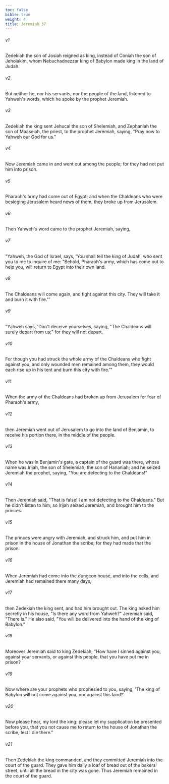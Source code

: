 ```yaml
---
toc: false
bible: true
weight: 4
title: Jeremiah 37
---
```




###### v1 
Zedekiah the son of Josiah reigned as king, instead of Coniah the son of Jehoiakim, whom Nebuchadnezzar king of Babylon made king in the land of Judah. 

###### v2 
But neither he, nor his servants, nor the people of the land, listened to Yahweh's words, which he spoke by the prophet Jeremiah. 

###### v3 
Zedekiah the king sent Jehucal the son of Shelemiah, and Zephaniah the son of Maaseiah, the priest, to the prophet Jeremiah, saying, "Pray now to Yahweh our God for us." 

###### v4 
Now Jeremiah came in and went out among the people; for they had not put him into prison. 

###### v5 
Pharaoh's army had come out of Egypt; and when the Chaldeans who were besieging Jerusalem heard news of them, they broke up from Jerusalem. 

###### v6 
Then Yahweh's word came to the prophet Jeremiah, saying, 

###### v7 
"Yahweh, the God of Israel, says, 'You shall tell the king of Judah, who sent you to me to inquire of me: "Behold, Pharaoh's army, which has come out to help you, will return to Egypt into their own land. 

###### v8 
The Chaldeans will come again, and fight against this city. They will take it and burn it with fire."' 

###### v9 
"Yahweh says, 'Don't deceive yourselves, saying, "The Chaldeans will surely depart from us;" for they will not depart. 

###### v10 
For though you had struck the whole army of the Chaldeans who fight against you, and only wounded men remained among them, they would each rise up in his tent and burn this city with fire.'" 

###### v11 
When the army of the Chaldeans had broken up from Jerusalem for fear of Pharaoh's army, 

###### v12 
then Jeremiah went out of Jerusalem to go into the land of Benjamin, to receive his portion there, in the middle of the people. 

###### v13 
When he was in Benjamin's gate, a captain of the guard was there, whose name was Irijah, the son of Shelemiah, the son of Hananiah; and he seized Jeremiah the prophet, saying, "You are defecting to the Chaldeans!" 

###### v14 
Then Jeremiah said, "That is false! I am not defecting to the Chaldeans." But he didn't listen to him; so Irijah seized Jeremiah, and brought him to the princes. 

###### v15 
The princes were angry with Jeremiah, and struck him, and put him in prison in the house of Jonathan the scribe; for they had made that the prison. 

###### v16 
When Jeremiah had come into the dungeon house, and into the cells, and Jeremiah had remained there many days, 

###### v17 
then Zedekiah the king sent, and had him brought out. The king asked him secretly in his house, "Is there any word from Yahweh?" Jeremiah said, "There is." He also said, "You will be delivered into the hand of the king of Babylon." 

###### v18 
Moreover Jeremiah said to king Zedekiah, "How have I sinned against you, against your servants, or against this people, that you have put me in prison? 

###### v19 
Now where are your prophets who prophesied to you, saying, 'The king of Babylon will not come against you, nor against this land?' 

###### v20 
Now please hear, my lord the king: please let my supplication be presented before you, that you not cause me to return to the house of Jonathan the scribe, lest I die there." 

###### v21 
Then Zedekiah the king commanded, and they committed Jeremiah into the court of the guard. They gave him daily a loaf of bread out of the bakers' street, until all the bread in the city was gone. Thus Jeremiah remained in the court of the guard.
